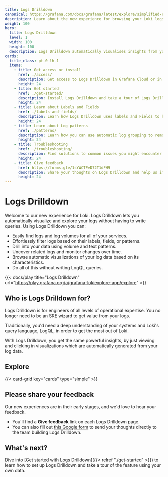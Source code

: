 ```yaml
---
title: Logs Drilldown
canonical: https://grafana.com/docs/grafana/latest/explore/simplified-exploration/logs/
description: Learn about the new experience for browsing your Loki logs without writing queries.
weight: 100
hero:
  title: Logs Drilldown
  level: 1
  width: 100
  height: 100
  description: Logs Drilldown automatically visualises insights from your Loki logs.
cards:
  title_class: pt-0 lh-1
  items:
    - title: Get access or install
      href: ./access/
      description: Get access to Logs Drilldown in Grafana Cloud or in your own stack.
      height: 24
    - title: Get started
      href: ./get-started/
      description: Install Logs Drilldown and take a tour of Logs Drilldown using your own data.
      height: 24
    - title: Learn about Labels and Fields
      href: ./labels-and-fields/
      description: Learn how Logs Drilldown uses labels and Fields to help you explore your Loki logs.
      height: 24
    - title: Learn about Log patterns
      href: ./patterns/
      description: Learn how you can use automatic log grouping to remove noise and find hard to locate logs.
      height: 24
    - title: Troubleshooting
      href: ./troubleshooting/
      description: Find solutions to common issues you might encounter when using Logs Drilldown.
      height: 24
    - title: Give feedback
      href: https://forms.gle/1sYWCTPvD72T1dPH9
      description: Share your thoughts on Logs Drilldown and help us improve the experience.
      height: 24
---
```


# Logs Drilldown

Welcome to our new experience for Loki. Logs Drilldown lets you automatically visualize and explore your logs without having to write queries.
Using Logs Drilldown you can:

- Easily find logs and log volumes for all of your services.
- Effortlessly filter logs based on their labels, fields, or patterns.
- Drill into your data using volume and text patterns.
- Uncover related logs and monitor changes over time.
- Browse automatic visualizations of your log data based on its characteristics.
- Do all of this without writing LogQL queries.

{{< docs/play title="Logs Drilldown" url="https://play.grafana.org/a/grafana-lokiexplore-app/explore" >}}

## Who is Logs Drilldown for?

Logs Drilldown is for engineers of all levels of operational expertise. You no longer need to be an SRE wizard to get value from your logs.

Traditionally, you'd need a deep understanding of your systems and Loki's query language, LogQL, in order to get the most out of Loki.

With Logs Drilldown, you get the same powerful insights, by just viewing and clicking in visualizations which are automatically generated from your log data.

## Explore

{{< card-grid key="cards" type="simple" >}}

## Please share your feedback

Our new experiences are in their early stages, and we'd love to hear your feedback.

- You'll find a **Give feedback** link on each Logs Drilldown page.
- You can also fill out [this Google form](https://forms.gle/1sYWCTPvD72T1dPH9) to send your thoughts directly to the team building Logs Drilldown.

## What's next?

Dive into [Get started with Logs Drilldown]({{< relref "./get-started" >}}) to learn how to set up Logs Drilldown and take a tour of the feature using your own data.
